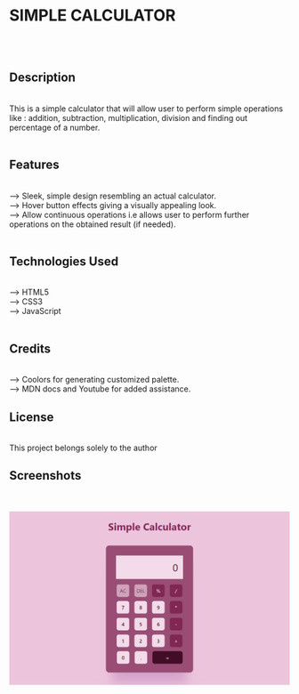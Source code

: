 # SIMPLE CALCULATOR

<br> <br>

## Description

<br>
This is a simple calculator that will allow user to perform simple operations like : addition, subtraction, multiplication, division and finding out percentage of a number.
<br> <br>

## Features

<br>
--> Sleek, simple design resembling an actual calculator.
<br>
--> Hover button effects giving a visually appealing look.
<br>
--> Allow continuous operations i.e allows user to perform further operations on the obtained result (if needed).
<br> <br>

## Technologies Used

<br>
--> HTML5
<br>
--> CSS3
<br>
--> JavaScript
<br> <br>

## Credits

<br>
--> Coolors for generating customized palette.
<br> 
--> MDN docs and Youtube for added assistance.

## License

<br>
This project belongs solely to the author

## Screenshots

<br> <br>
<img src="simpleCalc_demo.png">
